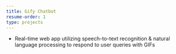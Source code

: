 ```yaml
---
title: Gify Chatbot
resume-order: 1
type: projects
---
```

  - Real-time web app utilizing speech-to-text recognition & natural language processing to respond to user queries with GIFs